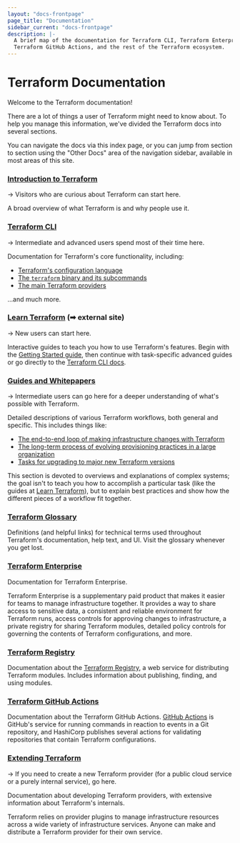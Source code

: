 ```yaml
---
layout: "docs-frontpage"
page_title: "Documentation"
sidebar_current: "docs-frontpage"
description: |-
  A brief map of the documentation for Terraform CLI, Terraform Enterprise, the
  Terraform GitHub Actions, and the rest of the Terraform ecosystem.
---
```


# Terraform Documentation

Welcome to the Terraform documentation!

There are a lot of things a user of Terraform might need to know about. To help you manage this information, we've divided the Terraform docs into several sections.

You can navigate the docs via this index page, or you can jump from section to section using the "Other Docs" area of the navigation sidebar, available in most areas of this site.

<div class="container-fluid"><div class="row">

<div class="col-md-6 col-sm-12">

### [Introduction to Terraform](/intro/index.html)

-> Visitors who are curious about Terraform can start here.

A broad overview of what Terraform is and why people use it.

### [Terraform CLI](/docs/cli-index.html)

-> Intermediate and advanced users spend most of their time here.

Documentation for Terraform's core functionality, including:

- [Terraform's configuration language](/docs/configuration/index.html)
- [The `terraform` binary and its subcommands](/docs/commands/index.html)
- [The main Terraform providers](/docs/providers/index.html)

...and much more.

### [Learn Terraform](https://learn.hashicorp.com/terraform/) (➡︎ external site)

-> New users can start here.

Interactive guides to teach you how to use Terraform's features. Begin with the [Getting Started guide](https://learn.hashicorp.com/terraform/getting-started/install.html), then continue with task-specific advanced guides or go directly to the [Terraform CLI docs](/docs/cli-index.html).

### [Guides and Whitepapers](/guides/index.html)

-> Intermediate users can go here for a deeper understanding of what's possible with Terraform.

Detailed descriptions of various Terraform workflows, both general and specific. This includes things like:

- [The end-to-end loop of making infrastructure changes with Terraform](/guides/core-workflow.html)
- [The long-term process of evolving provisioning practices in a large organization](/docs/enterprise/guides/recommended-practices/index.html)
- [Tasks for upgrading to major new Terraform versions](/upgrade-guides/index.html)

This section is devoted to overviews and explanations of complex systems; the goal isn't to teach you how to accomplish a particular task (like the guides at [Learn Terraform](https://learn.hashicorp.com/terraform/)), but to explain best practices and show how the different pieces of a workflow fit together.

</div>






<div class="col-md-6 col-sm-12">

### [Terraform Glossary](/docs/glossary.html)

Definitions (and helpful links) for technical terms used throughout Terraform's documentation, help text, and UI. Visit the glossary whenever you get lost.

### [Terraform Enterprise](/docs/enterprise/index.html)

Documentation for Terraform Enterprise.

Terraform Enterprise is a supplementary paid product that makes it easier for teams to manage infrastructure together. It provides a way to share access to sensitive data, a consistent and reliable environment for Terraform runs, access controls for approving changes to infrastructure, a private registry for sharing Terraform modules, detailed policy controls for governing the contents of Terraform configurations, and more.

### [Terraform Registry](/docs/registry/index.html)

Documentation about the [Terraform Registry](https://registry.terraform.io/), a web service for distributing Terraform modules. Includes information about publishing, finding, and using modules.

### [Terraform GitHub Actions](/docs/github-actions/index.html)

Documentation about the Terraform GitHub Actions. [GitHub Actions](https://developer.github.com/actions) is GitHub's service for running commands in reaction to events in a Git repository, and HashiCorp publishes several actions for validating repositories that contain Terraform configurations.

### [Extending Terraform](/docs/extend/index.html)

-> If you need to create a new Terraform provider (for a public cloud service or a purely internal service), go here.

Documentation about developing Terraform providers, with extensive information about Terraform's internals.

Terraform relies on provider plugins to manage infrastructure resources across a wide variety of infrastructure services. Anyone can make and distribute a Terraform provider for their own service.

</div>

</div></div>
